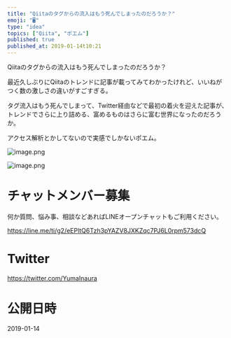 ```yaml
---
title: "Qiitaのタグからの流入はもう死んでしまったのだろうか？"
emoji: "🖥"
type: "idea"
topics: ["Qiita", "ポエム"]
published: true
published_at: 2019-01-14t10:21
---
```


Qiitaのタグからの流入はもう死んでしまったのだろうか？

最近久しぶりにQiitaのトレンドに記事が載ってみてわかったけれど、いいねがつく数の激しさの違いがすごすぎる。

タグ流入はもう死んでしまって、Twitter経由などで最初の着火を迎えた記事が、トレンドでさらに上り詰める、富めるものはさらに富む世界になったのだろうか。

アクセス解析とかしてないので実感でしかないポエム。

![image.png](https://qiita-image-store.s3.amazonaws.com/0/89618/9767df52-8a69-79cc-875f-4805026cf5e4.png)

![image.png](https://qiita-image-store.s3.amazonaws.com/0/89618/6b0b5794-b813-9c34-da48-7dfd9b779b7a.png)








<!-- Update From Qiita API -->

# チャットメンバー募集


何か質問、悩み事、相談などあればLINEオープンチャットもご利用ください。

https://line.me/ti/g2/eEPltQ6Tzh3pYAZV8JXKZqc7PJ6L0rpm573dcQ





# Twitter


https://twitter.com/YumaInaura


<!-- Update From Qiita API -->



# 公開日時

2019-01-14
